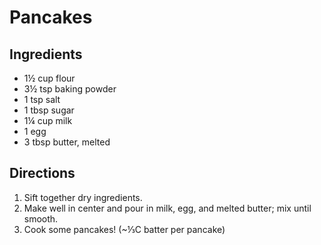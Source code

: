 # Pancakes

## Ingredients

- 1½ cup flour
- 3½ tsp baking powder
- 1 tsp salt
- 1 tbsp sugar
- 1¼ cup milk
- 1 egg
- 3 tbsp butter, melted

## Directions

1. Sift together dry ingredients.
2. Make well in center and pour in milk, egg, and melted butter; mix until
   smooth.
3. Cook some pancakes! (~⅓C batter per pancake)
